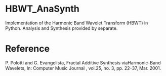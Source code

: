 # HBWT_AnaSynth
Implementation of the Harmonic Band Wavelet Transform (HBWT) in Python.
Analysis and Synthesis provided by separate.

# Reference
P. Polotti and G. Evangelista, Fractal Additive Synthesis viaHarmonic-Band Wavelets, In: Computer Music Journal , vol.25, no. 3, pp. 22–37, Mar. 2001.
